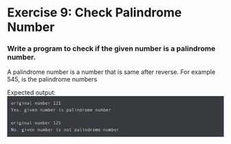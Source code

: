 #  Exercise 9: Check Palindrome Number #
### Write a program to check if the given number is a palindrome number. ###

A palindrome number is a number that is same after reverse. For example 545, is the palindrome numbers

Expected output:
![exercise9](https://github.com/nmikelis/python_exercises/blob/main/docs/images/exercise9.png?raw=true)




